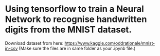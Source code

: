 # Using tensorflow to train a Neural Network to recognise handwritten digits from the MNIST dataset.
Download dataset from here: https://www.kaggle.com/oddrationale/mnist-in-csv
(Make sure the files are in same folder as your .ipynb file.)

